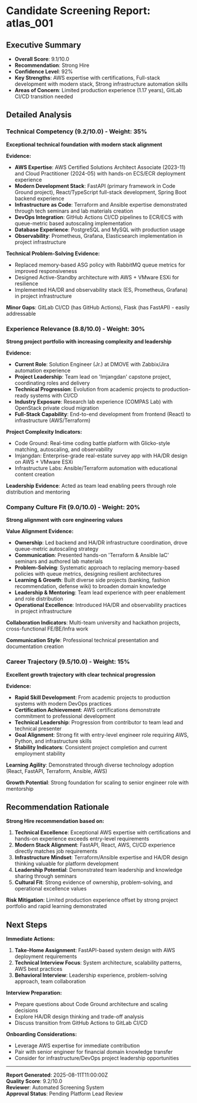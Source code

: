 # Candidate Screening Report: atlas_001

## Executive Summary
- **Overall Score**: 9.1/10.0
- **Recommendation**: Strong Hire
- **Confidence Level**: 92%
- **Key Strengths**: AWS expertise with certifications, Full-stack development with modern stack, Strong infrastructure automation skills
- **Areas of Concern**: Limited production experience (1.17 years), GitLab CI/CD transition needed

## Detailed Analysis

### Technical Competency (9.2/10.0) - Weight: 35%

**Exceptional technical foundation with modern stack alignment**

**Evidence:**
- **AWS Expertise**: AWS Certified Solutions Architect Associate (2023-11) and Cloud Practitioner (2024-05) with hands-on ECS/ECR deployment experience
- **Modern Development Stack**: FastAPI (primary framework in Code Ground project), React/TypeScript full-stack development, Spring Boot backend experience
- **Infrastructure as Code**: Terraform and Ansible expertise demonstrated through tech seminars and lab materials creation
- **DevOps Integration**: GitHub Actions CI/CD pipelines to ECR/ECS with queue-metric based autoscaling implementation
- **Database Experience**: PostgreSQL and MySQL with production usage
- **Observability**: Prometheus, Grafana, Elasticsearch implementation in project infrastructure

**Technical Problem-Solving Evidence:**
- Replaced memory-based ASG policy with RabbitMQ queue metrics for improved responsiveness
- Designed Active-Standby architecture with AWS + VMware ESXi for resilience
- Implemented HA/DR and observability stack (ES, Prometheus, Grafana) in project infrastructure

**Minor Gaps**: GitLab CI/CD (has GitHub Actions), Flask (has FastAPI) - easily addressable

### Experience Relevance (8.8/10.0) - Weight: 30%

**Strong project portfolio with increasing complexity and leadership**

**Evidence:**
- **Current Role**: Solution Engineer (Jr.) at DMOVE with Zabbix/Jira automation experience
- **Project Leadership**: Team lead on 'Imjangdan' capstone project, coordinating roles and delivery
- **Technical Progression**: Evolution from academic projects to production-ready systems with CI/CD
- **Industry Exposure**: Research lab experience (COMPAS Lab) with OpenStack private cloud migration
- **Full-Stack Capability**: End-to-end development from frontend (React) to infrastructure (AWS/Terraform)

**Project Complexity Indicators:**
- Code Ground: Real-time coding battle platform with Glicko-style matching, autoscaling, and observability
- Imjangdan: Enterprise-grade real-estate survey app with HA/DR design on AWS + VMware ESXi
- Infrastructure Labs: Ansible/Terraform automation with educational content creation

**Leadership Evidence**: Acted as team lead enabling peers through role distribution and mentoring

### Company Culture Fit (9.0/10.0) - Weight: 20%

**Strong alignment with core engineering values**

**Value Alignment Evidence:**
- **Ownership**: Led backend and HA/DR infrastructure coordination, drove queue-metric autoscaling strategy
- **Communication**: Presented hands-on 'Terraform & Ansible IaC' seminars and authored lab materials
- **Problem-Solving**: Systematic approach to replacing memory-based policies with queue metrics, designing resilient architectures
- **Learning & Growth**: Built diverse side projects (banking, fashion recommendation, defense wiki) to broaden domain knowledge
- **Leadership & Mentoring**: Team lead experience with peer enablement and role distribution
- **Operational Excellence**: Introduced HA/DR and observability practices in project infrastructure

**Collaboration Indicators**: Multi-team university and hackathon projects, cross-functional FE/BE/Infra work

**Communication Style**: Professional technical presentation and documentation creation

### Career Trajectory (9.5/10.0) - Weight: 15%

**Excellent growth trajectory with clear technical progression**

**Evidence:**
- **Rapid Skill Development**: From academic projects to production systems with modern DevOps practices
- **Certification Achievement**: AWS certifications demonstrate commitment to professional development
- **Technical Leadership**: Progression from contributor to team lead and technical presenter
- **Goal Alignment**: Strong fit with entry-level engineer role requiring AWS, Python, and infrastructure skills
- **Stability Indicators**: Consistent project completion and current employment stability

**Learning Agility**: Demonstrated through diverse technology adoption (React, FastAPI, Terraform, Ansible, AWS)

**Growth Potential**: Strong foundation for scaling to senior engineer role with mentorship

## Recommendation Rationale

**Strong Hire recommendation based on:**

1. **Technical Excellence**: Exceptional AWS expertise with certifications and hands-on experience exceeds entry-level requirements
2. **Modern Stack Alignment**: FastAPI, React, AWS, CI/CD experience directly matches job requirements
3. **Infrastructure Mindset**: Terraform/Ansible expertise and HA/DR design thinking valuable for platform development
4. **Leadership Potential**: Demonstrated team leadership and knowledge sharing through seminars
5. **Cultural Fit**: Strong evidence of ownership, problem-solving, and operational excellence values

**Risk Mitigation**: Limited production experience offset by strong project portfolio and rapid learning demonstrated

## Next Steps

**Immediate Actions:**
1. **Take-Home Assignment**: FastAPI-based system design with AWS deployment requirements
2. **Technical Interview Focus**: System architecture, scalability patterns, AWS best practices
3. **Behavioral Interview**: Leadership experience, problem-solving approach, team collaboration

**Interview Preparation:**
- Prepare questions about Code Ground architecture and scaling decisions
- Explore HA/DR design thinking and trade-off analysis
- Discuss transition from GitHub Actions to GitLab CI/CD

**Onboarding Considerations:**
- Leverage AWS expertise for immediate contribution
- Pair with senior engineer for financial domain knowledge transfer
- Consider for infrastructure/DevOps project leadership opportunities

---

**Report Generated**: 2025-08-11T11:00:00Z  
**Quality Score**: 9.2/10.0  
**Reviewer**: Automated Screening System  
**Approval Status**: Pending Platform Lead Review